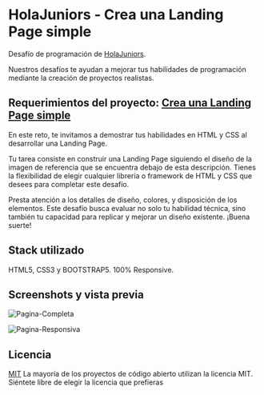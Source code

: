 # HolaJuniors - Crea una Landing Page simple
Desafío de programación de [HolaJuniors](https://holajuniors.com).

Nuestros desafíos te ayudan a mejorar tus habilidades de programación mediante la creación de proyectos realistas.

## Requerimientos del proyecto: [Crea una Landing Page simple](https://holajuniors.com/challenges/crea-una-landing-page-simple)

En este reto, te invitamos a demostrar tus habilidades en HTML y CSS al desarrollar una Landing Page.

Tu tarea consiste en construir una Landing Page siguiendo el diseño de la imagen de referencia que se encuentra debajo de esta descripción. Tienes la flexibilidad de elegir cualquier librería o framework de HTML y CSS que desees para completar este desafío.

Presta atención a los detalles de diseño, colores, y disposición de los elementos. Este desafío busca evaluar no solo tu habilidad técnica, sino también tu capacidad para replicar y mejorar un diseño existente. ¡Buena suerte!

## Stack utilizado
HTML5, CSS3 y BOOTSTRAP5. 100% Responsive. 

## Screenshots y vista previa
![Pagina-Completa](https://github.com/Caro-Cuello/Desafio-Crea-Landing-Page-Simple/assets/122840125/b4546351-72ce-4895-bed6-70a52d652236)

![Pagina-Responsiva](https://github.com/Caro-Cuello/Desafio-Crea-Landing-Page-Simple/assets/122840125/45826201-43d6-4d4f-99e9-47c0ab8bec1b)

## Licencia
[MIT](https://choosealicense.com/licenses/mit/)
La mayoría de los proyectos de código abierto utilizan la licencia MIT. Siéntete libre de elegir la licencia que prefieras
